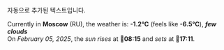 
자동으로 추가된 텍스트입니다.

<!--START_SECTION:weather:moscow-->
Currently in **Moscow** (RU), the weather is: **-1.2°C** (feels like **-6.5°C**), ***few clouds***<br/>
On *February 05, 2025*, the *sun rises* at 🌅**08:15** and *sets* at 🌇**17:11**.
<!--END_SECTION:weather-->
